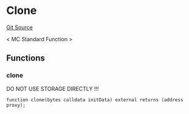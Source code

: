 # Clone
[Git Source](https://github.com/metacontract/mc/blob/20ed737f21a46d89afffe1322a75b1ecfcacff9a/src/std/functions/Clone.sol)

< MC Standard Function >


## Functions
### clone

DO NOT USE STORAGE DIRECTLY !!!


```solidity
function clone(bytes calldata initData) external returns (address proxy);
```

